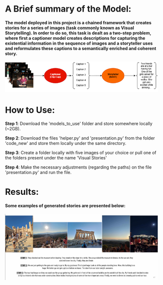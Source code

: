 # A Brief summary of the Model:

#### The model deployed in this project is a chained framework that creates stories for a series of images (task commonly known as Visual Storytelling). In order to do so, this task is dealt as a two-step problem, where first a captioner model creates descriptions for capturing the existential information in the sequence of images and a storyteller uses and reformulates these captions to a semantically enriched and coherent story.  

![My Image](Model_diagram.png)

# How to Use:

__Step 1__: Download the 'models_to_use' folder and store somewhere locally (~2GB). 

__Step 2__: Download the files 'helper.py' and 'presentation.py' from the folder 'code_new' and store them locally under the same directory. 

__Step 3__: Create a folder locally with five images of your choice or pull one of the folders present under the name 'Visual Stories'

__Step 4__: Make the necessary adjustments (regarding the paths) on the file 'presentation.py' and run the file. 


# Results: 

#### Some examples of generated stories are presented below: 

![My Image](Story_example.png)

